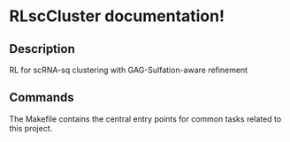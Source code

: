 # RLscCluster documentation!

## Description

RL for scRNA-sq clustering with GAG-Sulfation-aware refinement

## Commands

The Makefile contains the central entry points for common tasks related to this project.

